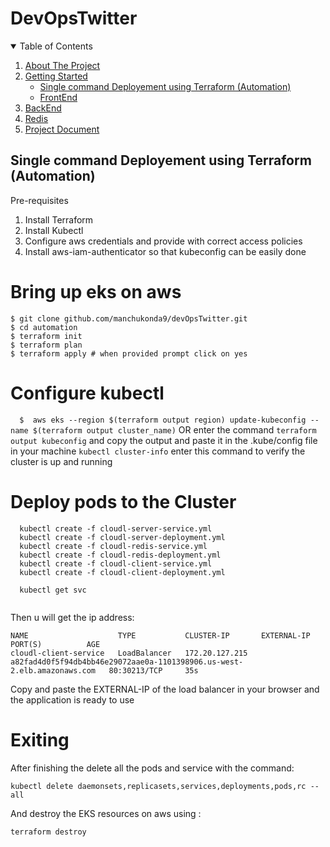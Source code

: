 # DevOpsTwitter

<details open="open">
  <summary>Table of Contents</summary>
  <ol>
    <li>
      <a href="#about-the-project">About The Project</a>
    </li>
    <li>
      <a href="#getting-started">Getting Started</a>
      <ul>
        <li><a href="#single-command-deployement-using-terraform-automation">Single command Deployement using Terraform (Automation)</a></li>
        <li><a href="#">FrontEnd</a></li>
      </ul>
    </li>
    <li><a href="#usage">BackEnd</a></li>
    <li><a href="#roadmap">Redis</a></li>
    <li><a href="#contributing">Project Document</a></li>
  </ol>
</details>

## Single command Deployement using Terraform (Automation)
Pre-requisites
1. Install Terraform 
2. Install Kubectl 
3. Configure aws credentials and provide with correct access policies
4. Install aws-iam-authenticator so that kubeconfig can be easily done

# Bring up eks on aws
  ```
  $ git clone github.com/manchukonda9/devOpsTwitter.git
  $ cd automation
  $ terraform init
  $ terraform plan
  $ terraform apply # when provided prompt click on yes
  ```
# Configure kubectl
```   $  aws eks --region $(terraform output region) update-kubeconfig --name $(terraform output cluster_name) ```
OR enter the command ``` terraform output kubeconfig ``` and copy the output and paste it in the .kube/config file in your machine
```kubectl cluster-info``` enter this command to verify the cluster is up and running

# Deploy pods to the Cluster
```
  kubectl create -f cloudl-server-service.yml 
  kubectl create -f cloudl-server-deployment.yml 
  kubectl create -f cloudl-redis-service.yml 
  kubectl create -f cloudl-redis-deployment.yml 
  kubectl create -f cloudl-client-service.yml 
  kubectl create -f cloudl-client-deployment.yml
  
  kubectl get svc
  
  ```
  Then u will get the ip address:
  ```
  NAME                    TYPE           CLUSTER-IP       EXTERNAL-IP                                                               PORT(S)          AGE
cloudl-client-service   LoadBalancer   172.20.127.215   a82fad4d0f5f94db4bb46e29072aae0a-1101398906.us-west-2.elb.amazonaws.com   80:30213/TCP     35s

  ```
  Copy and paste the EXTERNAL-IP of the load balancer in your browser and the application is ready to use
  
  # Exiting
  After finishing the delete all the pods and service with the command:
  ```
  kubectl delete daemonsets,replicasets,services,deployments,pods,rc --all
  
  ```
  And destroy the EKS resources on aws using :
  ```
  terraform destroy 
  
   ```
  
  

